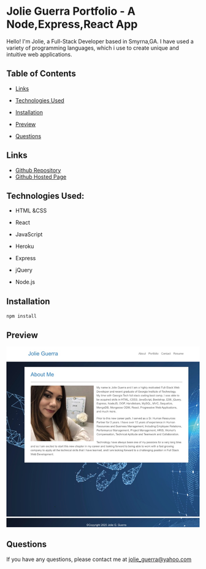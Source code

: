# Jolie Guerra Portfolio - A Node,Express,React App

Hello! I'm Jolie, a Full-Stack Developer based in Smyrna,GA. I have used a variety of programming languages, which i use to create unique and intuitive web applications. 

## Table of Contents
* [Links](#links)

* [Technologies Used](#technologies-used)

* [Installation](#installation)

* [Preview](#preview)

* [Questions](#questions)



## Links
* [Github Repository](https://github.com/jguerra21/react-portfolio)
* [Github Hosted Page](https://jguerra21.github.io/react-portfolio/)

## Technologies Used:

* HTML &CSS

* React

* JavaScript

* Heroku

* Express

* jQuery

* Node.js

## Installation
```
npm install
```

## Preview
![](/src/assets/images/image-1.jpeg)

## Questions
If you have any questions, please contact me at jolie_guerra@yahoo.com
